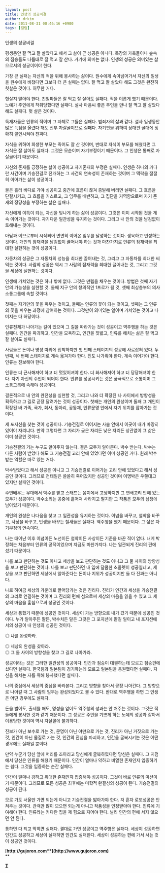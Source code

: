 ```yaml
---
layout: post
title: 인생의 성공비결
author: drkim
date: 2011-08-31 00:46:16 +0900
tags: [컬럼]
---
```

  
  
인생의 성공비결 

평생동안 잘 먹고 잘 살았다고 해서 그 삶이 곧 성공은 아니다. 목장의 가축들이나 숲속의 짐승들도 나름대로 잘 먹고 잘 산다. 거기에 의미는 없다. 인생의 성공은 의미있는 삶으로서의 성공이어야 한다. 

가장 큰 실패는 자신의 적을 위해 봉사하는 삶이다. 원수에게 속아넘어가서 자신의 일생을 원수에게 바쳤다면 그보다 더 큰 실패는 없다. 잘 먹고 잘 살았다 해도 그것은 완전히 헛살은 것이다. 허무한 거다. 

헛살지 말아야 한다. 친일파들은 잘 먹고 잘 살아도 실패다. 적을 이롭게 했기 때문이다. 노예가 주인에게 착취당했다면 실패다. 설사 마음씨 좋은 주인을 만나 잘 먹고 잘 살았다 해도 실패다. 헛 살은 것이다. 

독재자들은 인류의 적이며 그 자체로 그들은 실패다. 범죄자의 삶과 같다. 설사 일생동안 많은 득점을 올렸다 해도 전부 자살골이므로 실패다. 자기편을 위하여 상대편 골대에 정확히 골인시켜야 진짜다. 

자식을 위하여 희생한 부모는 죽어도 잘 산 것이며, 반대로 자식이 부모를 해쳤다면 그 자식은 잘 살아도 실패다. 그것은 모순이며 자기부정이기 때문이다. 그 인생은 통째로 자살골이기 때문이다. 

자신의 존재를 긍정하는 삶이 성공이고 자기존재의 부정은 실패다. 인생은 하나의 커다란 사건이며 기승전결로 전개하는 그 사건의 연속성이 존재하는 것이며 그 맥락을 절절히 이어가는 삶이 성공이다. 

물은 흘러 바다로 가야 성공이고 중간에 흐름이 끊겨 증발해 버리면 실패다. 그 흐름을 단절시키고, 그 흐름을 거스르고, 그 임무를 배반하고, 그 집단을 거역함으로써 자기 존재의 정당성을 부정하는 삶은 실패다. 

자신에게 이득이 되는, 자신을 빛나게 하는 삶이 성공이다. 그것은 이미 시작된 것을 계속 이어가는 것이다. 자기다운 일관성을 유지하는 것이다. 그리고 내 안의 것을 남김없이 토해내는 것이다. 

아담과 이브로부터 시작되어 면면히 이어온 임무를 달성하는 것이다. 생육하고 번성하는 것이다. 개인의 잠재력을 남김없이 끌어내야 하는 것과 마찬가지로 인류의 잠재력을 최대한 실현하는 것이 성공이다. 

자동차의 성공은 그 자동차의 성능을 최대한 끌어내는 것, 그리고 그 자동차를 최대한 써먹는 것이다. 사람의 성공은 역시 그 사람의 잠재력을 최대한 끌어내는 것, 그리고 그것을 세상에 실현하는 것이다. 

인생에 가치있는 것은 하나 밖에 없다. 그것은 만렙을 채우는 것이다. 방법은 첫째 자기 안의 가능성을 실현할 것. 둘째 지구 안의 창의적인 1프로가 될 것, 셋째 최상층부의 의사소통그룹에 속할 것이다. 

첫째는 자기만의 꽃을 피우는 것이고, 둘째는 인류의 꽃이 되는 것이고, 셋째는 그 인류의 꽃을 피우는 과정에 참여하는 것이다. 그것만이 의미있는 일이며 가치있는 것이고 나머지는 다 허당이다. 

인류전체가 나아가는 길이 있으며 그 길을 따라가는 것이 성공이고 역주행을 하는 것은 실패다. 인간을 파괴하고, 인간을 모욕하고, 인간을 짓밟고, 인류를 해치는 삶은 잘 먹고 잘 살아도 실패다. 

사람들은 돈이나 명성 따위에 집착하지만 첫 번째 스테이지의 성공에 사로잡혀 있다. 두 번째, 세 번째 스테이지로 계속 옮겨가야 한다. 진도 나가줘야 한다. 계속 이어가야 한다. 인류는 진보해야 한다. 

인류는 더 근사해져야 하고 더 멋있어져야 한다. 더 화사해져야 하고 더 당당해져야 한다. 자기 자신의 주인이 되어야 한다. 인류를 성공시키는 것은 궁극적으로 소통이며 그 소통그룹에 속해야 성공이다. 

결론적으로 내 안의 완전성을 실현할 것, 그리고 나와 더 확장된 나 사이에서 방향성을 획득하고 그 길로 곧장 달려가는 것이 성공이다. 첫째는 개인의 완성이며 둘째 그 개인이 확장된 바 가족, 국가, 회사, 동아리, 공동체, 인류문명 안에서 자기 위치를 잡아가는 것이다. 

제 포지션을 찾는 것이 성공이다. 기승전결로 이어지는 사슬 안에서 이곳이 내가 마땅히 있어야 자리냐다. 만약 그렇다면 그 자리가 궂은 자리든 낮은 자리든 상관없이 그 삶은 이미 성공인 것이다. 

기승전결의 기는 누구도 알아주지 않는다. 결은 모두가 알아준다. 박수 받는다. 박수는 다른 사람이 받았다 해도 그 기승전결 고리 안에 있었다면 이미 성공인 거다. 원래 박수받는 역할은 따로 있는 거다. 

박수받았다고 해서 성공은 아니고 그 기승전결로 이어가는 고리 안에 있었다고 해서 성공인 것이다. 그러므로 전태일은 쓸쓸히 죽어갔지만 성공인 것이며 이명박은 우쭐대고 있지만 실패인 것이다. 

주연배우는 무대에서 박수를 받고 스태프는 음지에서 고생하지만 그 연쇄고리 안에 있는 모두가 성공이다. 박수소리는 공중에 흩어져 사라지고 말지만 그 작품은 모두의 심정에 남아있기 때문이다. 

개인의 완성은 나다움을 찾고 그 일관성을 유지하는 것이다. 이념을 바꾸고, 철학을 바꾸고, 사상을 바꾸고, 인생을 바꾸는 철새들은 실패다. 역주행을 했기 때문이다. 그 삶은 자기부정의 연속이다. 

나는 태어난 이후 이념이든 노선이든 철학이든 사상이든 기준을 바꾼 적이 없다. 내게 박정희는 처음부터 인류의 공적이었으며 지금도 마찬가지다. 나는 일관되게 진리의 편에 섰기 때문이다. 

나를 보고 판단하는 것도 아니고 세상을 보고 판단하는 것도 아니고 그 둘 사이의 방향성을 보고 판단하는 것이다. 나를 보고 판단하면 내 입에 달콤한 초콜렛이 성공일테고, 세상을 보고 판단하면 세상에서 알아준다는 돈이나 지위가 성공이지만 둘 다 진짜는 아니다. 

나로 하여금 세상의 가운데로 끌어당기는 것은 진리다. 진리가 인간과 세상을 기승전결의 고리로 연결하는 것이며 그 진리의 편에 섬으로써 세상의 마음을 읽을 수 있고 그 세상의 마음을 훔침으로써 성공인 것이다. 

세상과 통했기 때문에 성공인 것이다. 세상이 가는 방향으로 내가 갔기 때문에 성공인 것이다. 누가 알아주든 말든, 박수치든 말든 그것은 그 포지션에 맡길 일이고 내 포지션에서의 성공이 내 인생의 성공인 것이다. 

◎ 나를 완성하라.

  
◎ 세상의 완성을 찾아라.  
◎ 그 둘 사이의 방향성을 찾고 그 길로 나아가라. 

성공이라는 것은 그러한 일관성의 성공이다. 인간과 짐승이 대결하는데 모르고 짐승편에 섰다면 실패다. 한국팀과 일본팀이 경기하는데 모르고 일본팀을 응원했다면 실패다. 자신을 해치는 자를 위해 봉사했다면 실패다. 

나의 중심에서 세상의 중심을 바라본다. 그리고 방향을 찾아서 곧장 나아간다. 그 방향으로 나아갈 때 그 사람의 임무는 완성되었다고 볼 수 있다. 반대로 역주행을 하면 그 인생은 어떤 경우에도 실패다. 

돈을 벌어도, 출세를 해도, 명성을 얻어도 역주행의 성과는 안 쳐주는 것이다. 그것은 적들에게 봉사한 것과 같기 때문이다. 그 성공은 주인을 기쁘게 하는 노예의 성공과 같아서 이용당한 것이며 역시 자살골에 불과하다. 

진보가 아닌 보수로 가는 것, 문명이 아닌 야만으로 가는 것, 진리가 아닌 거짓으로 가는 것, 인간이 아닌 물질로 가는 것, 인간의 진심을 파괴하고, 인간을 굴복시키는 것은 어떤 경우에도 실패일 뿐이다. 

만약 누군가 당신 앞에 머리를 조아리고 당신에게 굴복하였다면 당신은 실패다. 그 지점에서 당신은 인류를 해쳤기 때문이다. 인간이 얼마나 약하고 비열한 존재인지 입증하기는 쉽다. 그것을 입증하는 순간 실패다. 

인간이 얼마나 강하고 위대한 존재인지 입증해야 성공이다. 그것이 바로 인류의 미션이기 때문이다. 그러므로 모든 성공은 최후에는 미학적 완결성의 성공이 된다. 기승전결의 성공이 된다. 

모로 가도 서울만 가면 되는게 아니고 기승전결을 밟아가야 한다. 저 혼자 로또성공은 안 쳐주는 것이다. 관객만 많이 모으면 되는게 아니고 작품성을 인정받아야 한다. 인류에 기여해야 한다. 인류라는 커다란 집을 제 힘으로 지어야 한다. 널리 인간의 편에 서지 않으면 안 된다. 

통하면 다 되고 막히면 실패다. 결대로 가면 성공이고 역주행은 실패다. 세상이 성공하면 인간도 성공하고 세상이 실패하면 인간도 실패한다. 세상이 성공하는 편에 가서 서는 것이 성공인 것이다. 








  




[**http://gujoron.com**](http://www.gujoron.com)**  
** 

**∑**